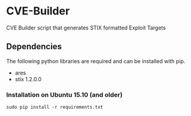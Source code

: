 # CVE-Builder
CVE Builder script that generates STIX formatted Exploit Targets


## Dependencies
The following python libraries are required and can be installed with pip.
* ares
* stix 1.2.0.0


### Installation on Ubuntu 15.10 (and older)
```
sudo pip install -r requirements.txt
```

